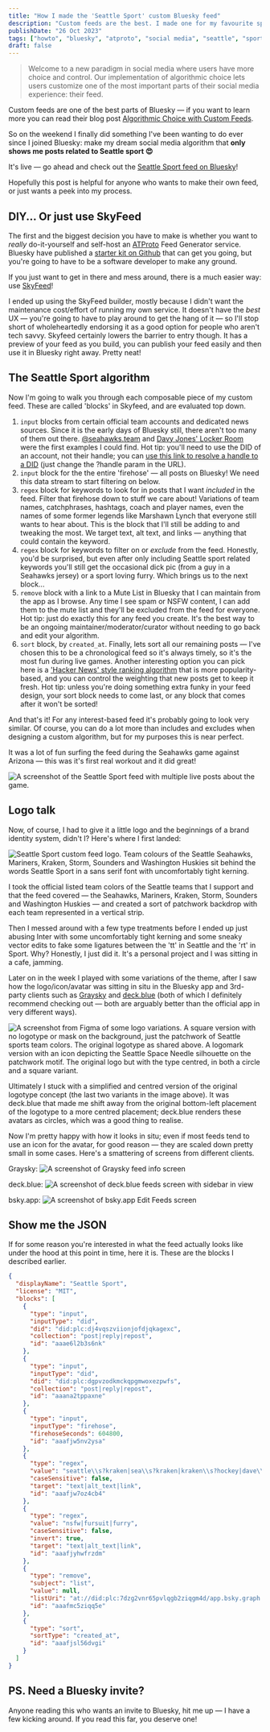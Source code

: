 ```yaml
---
title: "How I made the 'Seattle Sport' custom Bluesky feed"
description: "Custom feeds are the best. I made one for my favourite sporting city — here's what I learned!"
publishDate: "26 Oct 2023"
tags: ["howto", "bluesky", "atproto", "social media", "seattle", "sport"]
draft: false
---
```


> Welcome to a new paradigm in social media where users have more choice and control. Our implementation of algorithmic choice lets users customize one of the most important parts of their social media experience: their feed.

Custom feeds are one of the best parts of Bluesky — if you want to learn more you can read their blog post [Algorithmic Choice with Custom Feeds](https://blueskyweb.xyz/blog/7-27-2023-custom-feeds).

So on the weekend I finally did something I've been wanting to do ever since I joined Bluesky: make my dream social media algorithm that **only shows me posts related to Seattle sport 😍**

It's live — go ahead and check out the [Seattle Sport feed on Bluesky](https://bsky.app/profile/did:plc:7dzg2vnr65pvlqgb2ziqgm4d/feed/aaana2tpo7js6)!

Hopefully this post is helpful for anyone who wants to make their own feed, or just wants a peek into my process.

## DIY... Or just use SkyFeed

The first and the biggest decision you have to make is whether you want to _really_ do-it-yourself and self-host an [ATProto](https://atproto.com) Feed Generator service. Bluesky have published a [starter kit on Github](https://github.com/bluesky-social/feed-generator) that can get you going, but you're going to have to be a software developer to make any ground.

If you just want to get in there and mess around, there is a much easier way: use [SkyFeed](https://skyfeed.app)!

I ended up using the SkyFeed builder, mostly because I didn't want the maintenance cost/effort of running my own service. It doesn't have the _best_ UX — you're going to have to play around to get the hang of it — so I'll stop short of wholeheartedly endorsing it as a good option for people who aren't tech savvy. Skyfeed certainly lowers the barrier to entry though. It has a preview of your feed as you build, you can publish your feed easily and then use it in Bluesky right away. Pretty neat!

## The Seattle Sport algorithm

Now I'm going to walk you through each composable piece of my custom feed. These are called 'blocks' in Skyfeed, and are evaluated top down.

1. `input` blocks from certain official team accounts and dedicated news sources. Since it is the early days of Bluesky still, there aren't too many of them out there. [@seahawks.team](https://bsky.app/profile/seahawks.team) and [Davy Jones' Locker Room](https://bsky.app/profile/davyjoneslr.bsky.social) were the first examples I could find. Hot tip: you'll need to use the DID of an account, not their handle; you can [use this link to resolve a handle to a DID](https://bsky.social/xrpc/com.atproto.identity.resolveHandle?handle=seahawks.team) (just change the ?handle param in the URL).
2. `input` block for the the entire 'firehose' — all posts on Bluesky! We need this data stream to start filtering on below.
3. `regex` block for keywords to look for in posts that I want _included_ in the feed. Filter that firehose down to stuff we care about! Variations of team names, catchphrases, hashtags, coach and player names, even the names of some former legends like Marshawn Lynch that everyone still wants to hear about. This is the block that I'll still be adding to and tweaking the most. We target text, alt text, and links — anything that could contain the keyword.
4. `regex` block for keywords to filter on or _exclude_ from the feed. Honestly, you'd be surprised, but even after only including Seattle sport related keywords you'll still get the occasional dick pic (from a guy in a Seahawks jersey) or a sport loving furry. Which brings us to the next block...
5. `remove` block with a link to a Mute List in Bluesky that I can maintain from the app as I browse. Any time I see spam or NSFW content, I can add them to the mute list and they'll be excluded from the feed for everyone. Hot tip: just do exactly this for any feed you create. It's the best way to be an ongoing maintainer/moderator/curator without needing to go back and edit your algorithm.
6. `sort` block, by `created_at`. Finally, lets sort all our remaining posts — I've chosen this to be a chronological feed so it's always timely, so it's the most fun during live games. Another interesting option you can pick here is a ['Hacker News' style ranking algorithm](https://medium.com/hacking-and-gonzo/how-hacker-news-ranking-algorithm-works-1d9b0cf2c08d) that is more popularity-based, and you can control the weighting that new posts get to keep it fresh. Hot tip: unless you're doing something extra funky in your feed design, your sort block needs to come last, or any block that comes after it won't be sorted!

And that's it! For any interest-based feed it's probably going to look very similar. Of course, you can do a lot more than includes and excludes when designing a custom algorithm, but for my purposes this is near perfect.

It was a lot of fun surfing the feed during the Seahawks game against Arizona — this was it's first real workout and it did great!

![A screenshot of the Seattle Sport feed with multiple live posts about the game.](./seahawks-arizona-feed.png)

## Logo talk

Now, of course, I had to give it a little logo and the beginnings of a brand identity system, didn't I? Here's where I first landed:

![Seattle Sport custom feed logo. Team colours of the Seattle Seahawks, Mariners, Kraken, Storm, Sounders and Washington Huskies sit behind the words Seattle Sport in a sans serif font with uncomfortably tight kerning.](./seattle-sport-logo.png)

I took the official listed team colors of the Seattle teams that I support and that the feed covered — the Seahawks, Mariners, Kraken, Storm, Sounders and Washington Huskies — and created a sort of patchwork backdrop with each team represented in a vertical strip.

Then I messed around with a few type treatments before I ended up just abusing Inter with some uncomfortably tight kerning and some sneaky vector edits to fake some ligatures between the 'tt' in Seattle and the 'rt' in Sport. Why? Honestly, I just did it. It's a personal project and I was sitting in a cafe, jamming.

Later on in the week I played with some variations of the theme, after I saw how the logo/icon/avatar was sitting in situ in the Bluesky app and 3rd-party clients such as [Graysky](https://graysky.app) and [deck.blue](https://deck.blue) (both of which I definitely recommend checking out — both are arguably better than the official app in very different ways).

![A screenshot from Figma of some logo variations. A square version with no logotype or mask on the background, just the patchwork of Seattle sports team colors. The original logotype as shared above. A logomark version with an icon depicting the Seattle Space Needle silhouette on the patchwork motif. The original logo but with the type centred, in both a circle and a square variant.](./figma-logo-variations.png)

Ultimately I stuck with a simplified and centred version of the original logotype concept (the last two variants in the image above). It was deck.blue that made me shift away from the original bottom-left placement of the logotype to a more centred placement; deck.blue renders these avatars as circles, which was a good thing to realise.

Now I'm pretty happy with how it looks in situ; even if most feeds tend to use an icon for the avatar, for good reason — they are scaled down pretty small in some cases. Here's a smattering of screens from different clients.

Graysky:
![A screenshot of Graysky feed info screen](./graysky-screenshot.jpg)

deck.blue:
![A screenshot of deck.blue feeds screen with sidebar in view](./deck-blue-screenshot.png)

bsky.app:
![A screenshot of bsky.app Edit Feeds screen](./bsky-app-screenshot.png)

## Show me the JSON

If for some reason you're interested in what the feed actually looks like under the hood at this point in time, here it is. These are the blocks I described earlier.

```json
{
  "displayName": "Seattle Sport",
  "license": "MIT",
  "blocks": [
    {
      "type": "input",
      "inputType": "did",
      "did": "did:plc:dj4vqszviionjofdjqkagexc",
      "collection": "post|reply|repost",
      "id": "aaae6l2b3s6nk"
    },
    {
      "type": "input",
      "inputType": "did",
      "did": "did:plc:dgpvzodkmckqpgmwoxezpwfs",
      "collection": "post|reply|repost",
      "id": "aaana2tppaxne"
    },
    {
      "type": "input",
      "inputType": "firehose",
      "firehoseSeconds": 604800,
      "id": "aaafjw5nv2ysa"
    },
    {
      "type": "regex",
      "value": "seattle\\s?kraken|sea\\s?kraken|kraken\\s?hockey|dave\\s?hakstol|grubauer|jared\\s?mccann|matty\\s?beniers|brandon\\s?tanev|mariners|sea\\s?us\\s?rise|luis\\s?castillo|logan\\s?gilbert|george\\s?kirby|bryce\\s?miller|julio\\s?rodriguez|cal\\s?raleigh|jp\\s?crawford|jarred\\s?kelenic|seahawks|pete\\s?carroll|geno\\s?smith|tyler\\s?lockett|dk\\s?metcalf|kenneth\\s?walker|bobby\\s?wagner|devon\\s?witherspoon|riq\\s?woolen|jamal\\s?adams|marshawn\\s?lynch|washington\\s?huskies|uw\\s?huskies|uw\\s?football|purple\\s?reign|go\\s?huskies|seattle\\s?storm|seattle\\s?sounders|sounders\\s?fc|ol\\s?reign",
      "caseSensitive": false,
      "target": "text|alt_text|link",
      "id": "aaafjw7oz4cb4"
    },
    {
      "type": "regex",
      "value": "nsfw|fursuit|furry",
      "caseSensitive": false,
      "invert": true,
      "target": "text|alt_text|link",
      "id": "aaafjyhwfrzdm"
    },
    {
      "type": "remove",
      "subject": "list",
      "value": null,
      "listUri": "at://did:plc:7dzg2vnr65pvlqgb2ziqgm4d/app.bsky.graph.list/3kccxi6msjt2a",
      "id": "aaafmc5ziqq5e"
    },
    {
      "type": "sort",
      "sortType": "created_at",
      "id": "aaafjsl56dvgi"
    }
  ]
}
```

## PS. Need a Bluesky invite?

Anyone reading this who wants an invite to Bluesky, hit me up — I have a few kicking around. If you read this far, you deserve one!
